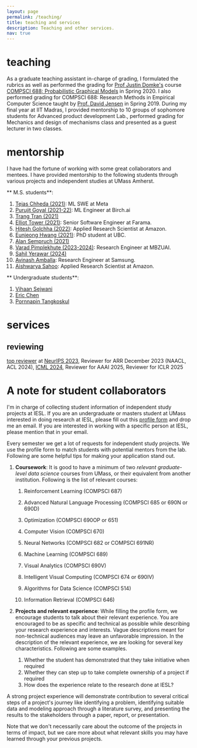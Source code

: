 ```yaml
---
layout: page
permalink: /teaching/
title: teaching and services
description: Teaching and other services.
nav: true
---
```



# teaching 

As a graduate teaching assistant in-charge of grading, I formulated the rubrics as well as performed the grading for [Prof Justin Domke's](https://people.cs.umass.edu/~domke/) course [COMPSCI 688: Probabilistic Graphical Models](https://people.cs.umass.edu/~domke/courses/compsci688/) in Spring 2020. I also performed grading for COMPSCI 688: Research Methods in Empirical Computer Science taught by [Prof. David Jensen](https://groups.cs.umass.edu/jensen/) in Spring 2019.
During my final year at IIT Madras, I provided mentorship to 10 groups of sophomore students for Advanced product development Lab., performed grading for Mechanics and design of mechanisms class and presented as a guest lecturer in two classes.

# mentorship

I have had the fortune of working with some great collaborators and mentees. I have provided mentorship to the following students through various projects and independent studies at UMass Amherst.

** M.S. students**:

1. [Tejas Chheda (2021)](https://in.linkedin.com/in/tejas-chh): ML SWE at Meta
2. [Purujit Goyal (2021-22)](https://www.cics.umass.edu/people/goyal-purujit): ML Engineer at Birch.ai
3. [Trang Tran (2021) ]()
3. [Elliot Tower (2021)](https://www.linkedin.com/in/elliot-tower/): Senior Software Engineer at Farama.
4. [Hitesh Golchha (2022)](https://hitzkrieg.github.io/website/): Applied Research Scientist at Amazon.
5. [Eunjeong Hwang (2021)](https://eujhwang.github.io/): PhD student at UBC.
6. [Alan Sempruch (2021)]()
7. [Varad Pimplekhute (2023-2024)](https://nightlessbaron.github.io/): Research Engineer at MBZUAI.
8. [Sahil Yerawar (2024)](https://www.linkedin.com/in/sahil-yerawar-275222101)
9. [Avinash Amballa](https://www.linkedin.com/in/avinashamballa/): Research Engineer at Samsung.
10. [Aishwarya Sahoo](https://www.linkedin.com/in/aishwarya-sahoo-x/): Applied Research Scientist at Amazon.

** Undergraduate students**:
1. [Vihaan Sejwani]()
2. [Eric Chen]()
3. [Pornnapin Tangkoskul]()

# services

## reviewing



[top reviewer](https://neurips.cc/Conferences/2023/ProgramCommittee#top-reivewers) at [NeurIPS 2023](https://neurips.cc/Conferences/2023/ProgramCommittee), Reviewer for ARR December 2023 (NAACL, ACL 2024), [ICML 2024](https://icml.cc/Conferences/2024/Reviewers), Reviewer for AAAI 2025, Reviewer for ICLR 2025


# A note for student collaborators

I'm in charge of collecting student information of independent study projects at IESL. If you are an undergraduate or masters student at UMass interested in doing research at IESL, please fill out this [profile form](https://docs.google.com/forms/d/e/1FAIpQLSfYSV23m2_yhMhlPKR0p4wsTPFFJSImr7_JcXQDJeLaOc4n5A/viewform?usp=sf_link) and drop me an email. If you are interested in working with a specific person at IESL, please mention that in your email. 

Every semester we get a lot of requests for independent study projects. We use the profile form to match students with potential mentors from the lab. Following are some helpful tips for making your application stand out.

1. **Coursework**: It is good to have a minimum of two *relevant graduate-level data science* courses from UMass, or their equivalent from another institution. Following is the list of relevant courses:

    1. Reinforcement Learning (COMPSCI 687)

    2. Advanced Natural Language Processing (COMPSCI 685 or 690N or 690D)

    3. Optimization (COMPSCI 690OP or 651)

    4. Computer Vision (COMPSCI 670)

    5. Neural Networks (COMPSCI 682 or COMPSCI 691NR)

    6. Machine Learning (COMPSCI 689)

    7. Visual Analytics (COMPSCI 690V)

    8. Intelligent Visual Computing (COMPSCI 674 or 690IV)

    9. Algorithms for Data Science (COMPSCI 514)

    10. Information Retrieval (COMPSCI 646)


2. **Projects and relevant experience**: While filling the profile form, we encourage students to talk about their relevant experience. You are encouraged to be as specific and technical as possible while describing your research experience and interests. Vague descriptions meant for non-technical audiences may leave an unfavorable impression.
In the description of the relevant experience, we are looking for several key characteristics. Following are some examples.
    1. Whether the student has demonstrated that they take initiative when required
    2. Whether they can step up to take complete ownership of a project if required
    3. How does the experience relate to the research done at IESL?

A strong project experience will demonstrate contribution to several critical steps of a project's journey like identifying a problem, identifying suitable data and modeling approach through a literature survey,  and presenting the results to the stakeholders through a paper, report, or presentation.

Note that we don't necessarily care about the outcome of the projects in terms of impact, but we care more about what relevant skills you may have learned through your previous projects. 

